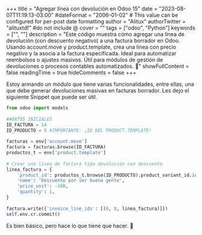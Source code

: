 +++
title = "Agregar línea con devolución en Odoo 15"
date = "2023-08-07T11:19:13-03:00"
#dateFormat = "2006-01-02" # This value can be configured for per-post date formatting
author = "Alitux"
authorTwitter = "alituxtdf" #do not include @
cover = ""
tags = ["odoo", "Python"]
keywords = ["", ""]
description = "Este código muestra cómo agregar una línea de devolución (con descuento negativo) a una factura borrador en Odoo. Usando account.move y product.template, crea una línea con precio negativo y la asocia a la factura especificada. Ideal para automatizar reembolsos o ajustes masivos. Útil para módulos de gestión de devoluciones o procesos contables automatizados. 🚀"
showFullContent = false
readingTime = true
hideComments = false
+++

Estoy armando un módulo que tiene varias funcionalidades, entre ellas, una que debe generar devoluciones masivas en facturas borrador. Les dejo el siguiente Snippet que puede ser útil.

```python
from odoo import models
 
##DATOS INICIALES
ID_FACTURA = 14
ID_PRODUCTO = 5 #IMPORTANTE: ¡ID DEL PRODUCT.TEMPLATE!
 
facturas = env['account.move']
factura = facturas.browse(ID_FACTURA)
productos_t = env['product.template']
 
# Crear una línea de factura tipo devolución con descuento
linea_factura = {
    'product_id': productos_t.browse(ID_PRODUCTO).product_variant_id.id,
    'name': 'Descuento por ser buena gente',
    'price_unit': -100,
    'quantity': 1,
}
 
factura.write({'invoice_line_ids': [(0, 0, linea_factura)]})
self.env.cr.commit()
```
Es bien básico, pero hace lo que tiene que hacer. 🙂